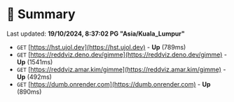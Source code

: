 # 📖 Summary
Last updated: **19/10/2024, 8:37:02 PG "Asia/Kuala_Lumpur"**

- `GET` [https://hst.ujol.dev](https://hst.ujol.dev) - **Up** (789ms)
- `GET` [https://reddviz.deno.dev/gimme](https://reddviz.deno.dev/gimme) - **Up** (1541ms)
- `GET` [https://reddviz.amar.kim/gimme](https://reddviz.amar.kim/gimme) - **Up** (492ms)
- `GET` [https://dumb.onrender.com](https://dumb.onrender.com) - **Up** (890ms)
